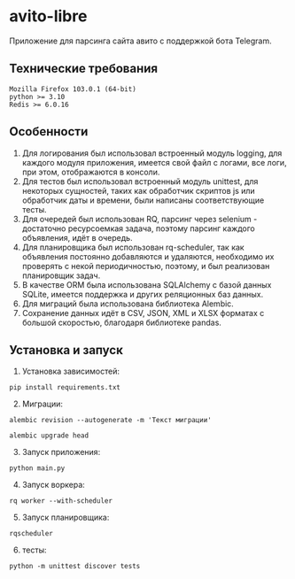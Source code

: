 # avito-libre

Приложение для парсинга сайта авито с поддержкой бота Telegram.

## Технические требования

```
Mozilla Firefox 103.0.1 (64-bit)
python >= 3.10
Redis >= 6.0.16
```

## Особенности

1. Для логирования был использовал встроенный модуль logging, для каждого модуля приложения, имеется свой файл с логами, все логи, при этом, отображаются в консоли.
2. Для тестов был использовал встроенный модуль unittest, для некоторых сущностей, таких как обработчик скриптов js или обработчик даты и времени, были написаны соответствующие тесты.  
3. Для очередей был использован RQ, парсинг через selenium - достаточно ресурсоемкая задача, поэтому парсинг каждого объявления, идёт в очередь.  
4. Для планировщика был использован rq-scheduler, так как объявления постоянно добавляются и удаляются, необходимо их проверять с некой периодичностью, поэтому, и был реализован планировщик задач.
5. В качестве ORM была использована SQLAlchemy с базой данных SQLite, имеется поддержка и других реляционных баз данных.
6. Для миграций была использована библиотека Alembic.
7. Сохранение данных идёт в CSV, JSON, XML и XLSX форматах с большой скоростью, благодаря библиотеке pandas.



## Установка и запуск 

1. Установка зависимостей:
```
pip install requirements.txt
```
2. Миграции:

```
alembic revision --autogenerate -m 'Текст миграции'

alembic upgrade head
```

3. Запуск приложения:

```
python main.py
```

4. Запуск воркера:

```
rq worker --with-scheduler
```

5. Запуск планировщика:
```
rqscheduler
```
6. тесты:
```
python -m unittest discover tests
```


